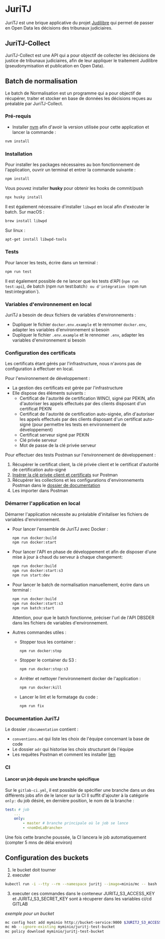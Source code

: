 # JuriTJ

JuriTJ est une brique applicative du projet [Judilibre](https://www.courdecassation.fr/toutes-les-actualites/2021/10/01/judilibre-les-decisions-judiciaires-en-open-data) qui permet de passer en Open Data les décisions des tribunaux judiciaires.

## JuriTJ-Collect

JuriTJ-Collect est une API qui a pour objectif de collecter les décisions de justice de tribunaux judiciaires, afin de leur appliquer le traitement Judilibre (pseudonymisation et publication en Open Data). 

## Batch de normalisation 

Le batch de Normalisation est un programme qui a pour objectif de récupérer, traiter et stocker en base de données les décisions reçues au préalable par JuriTJ-Collect. 

### Pré-requis
- Installer [nvm](https://github.com/nvm-sh/nvm) afin d'avoir la version utilisée pour cette application et lancer la commande :
```bash
nvm install
```

### Installation 

Pour installer les packages nécessaires au bon fonctionnement de l'application, ouvrir un terminal et entrer la commande suivante : 
```bash
npm install
```  
Vous pouvez installer **husky** pour obtenir les hooks de commit/push
```bash
npx husky install
```

Il est également nécessaire d'installer `libwpd` en local afin d'exécuter le batch. 
Sur macOS : 
```bash
brew install libwpd
```

Sur linux : 
```bash
apt-get install libwpd-tools
```

### Tests

Pour lancer les tests, écrire dans un terminal : 

 ```bash
npm run test
 ```

 Il est également possible de ne lancer que les tests d'API (`npm run test:api`), de batch (npm run test:batch`) ou d'intégration (`npm run test:integration`). 

### Variables d'environnement en local

JuriTJ a besoin de deux fichiers de variables d'environnements : 
- Dupliquer le fichier `docker.env.example` et le rennomer `docker.env`, adapter les variables d'environnement si besoin
- Dupliquer le fichier `.env.example` et le rennomer `.env`, adapter les variables d'environnement si besoin

### Configuration des certificats

Les certificats étant gérés par l'infrastructure, nous n'avons pas de configuration à effectuer en local. 

Pour l'environnement de développement :  
- La gestion des certificats est gérée par l'infrastructure 
- Elle dispose des éléments suivants : 
    - Certificat de l'autorité de certification WINCI, signé par PEKIN, afin d'autoriser les appels effectués par des clients disposant d'un certificat PEKIN
    - Certificat de l'autorité de certification auto-signée, afin d'autoriser les appels effectués par des clients disposant d'un certificat auto-signé (pour permettre les tests en environnement de développement)
    - Certificat serveur signé par PEKIN 
    - Clé privée serveur 
    - Mot de passe de la clé privée serveur 

Pour effectuer des tests Postman sur l'environnement de développement : 
 1. Récupérer le certificat client, la clé privée client et le certificat d'autorité de certification auto-signé 
 2. [Insérer la clé privée client et certificats](https://learning.postman.com/docs/sending-requests/certificates/) sur Postman
 3. Récupérer les collections et les configurations d'environnements Postman dans le [dossier de documentation](./documentation/postman/)
 4. Les importer dans Postman

### Démarrer l'application en local

Démarrer l'application nécessite au préalable d'initaliser les fichiers de variables d'environnement. 

- Pour lancer l'ensemble de JuriTJ avec Docker : 
    ```bash
    npm run docker:build
    npm run docker:start
    ```

- Pour lancer l'API en phase de développement et afin de disposer d'une mise à jour à chaud du serveur à chaque changement: 
    ```bash
    npm run docker:build
    npm run docker:start:s3
    npm run start:dev
    ```

- Pour lancer le batch de normalisation manuellement, écrire dans un terminal : 
    ```bash
    npm run docker:build
    npm run docker:start:s3
    npm run batch:start
    ```
    Attention, pour que le batch fonctionne, préciser l'url de l'API DBSDER dans les fichiers de variables d'environnement. 

- Autres commandes utiles : 
    - Stopper tous les container :
        ```bash
        npm run docker:stop
        ```
    - Stopper le container du S3 :
        ```bash
        npm run docker:stop:s3
        ```
    - Arrêter et nettoyer l'environnement docker de l'application :
        ```bash
        npm run docker:kill
        ```
    - Lancer le lint et le formatage du code :
        ```bash
        npm run fix
        ```

### Documentation JuriTJ 

Le dossier `/documentation` contient : 
- `conventions.md` qui liste les choix de l'équipe concernant la base de code 
- Le dossier `adr` qui historise les choix structurant de l'équipe 
- Les requêtes Postman et comment les installer [lien](documentation/postman/README.md)

### CI

#### Lancer un job depuis une branche spécifique

Sur le `gitlab-ci.yml`, il est possible de spécifier une branche dans un des différents jobs afin de le lancer sur la CI
Il suffit d'ajouter à la catégorie `only:` du job désiré, en dernière position, le nom de la branche : 
```yml
test: # job
    ...
    only:
        - master # branche principale où le job se lance
        - <nomDeLaBranche>
```

 Une fois cette branche poussée, la CI lancera le job automatiquement (compter 5 mns de délai environ)

## Configuration des buckets

1) le bucket doit tourner
2) executer 
```bash 
kubectl run -i --tty --rm --namespace juritj --image=minio/mc -- bash
```
3) executer ces commandes dans le conteneur
JURITJ_S3_ACCESS_KEY et JURITJ_S3_SECRET_KEY sont à récuperer dans les variables ci/cd GITLAB

*exemple pour un bucket*
```BASH
mc config host add myminio http://bucket-service:9000 $JURITJ_S3_ACCESS_KEY $JURITJ_S3_SECRET_KEY
mc mb --ignore-existing myminio/juritj-test-bucket
mc policy download myminio/juritj-test-bucket
```

